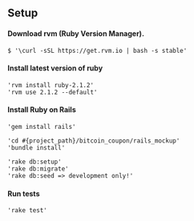 ## Setup

#### Download rvm (Ruby Version Manager).
    $ '\curl -sSL https://get.rvm.io | bash -s stable'

#### Install latest version of ruby
    'rvm install ruby-2.1.2'
    'rvm use 2.1.2 --default'

#### Install Ruby on Rails
    'gem install rails'

    'cd #{project_path}/bitcoin_coupon/rails_mockup'
    'bundle install'

    'rake db:setup'
    'rake db:migrate'
    'rake db:seed => development only!'

#### Run tests

    'rake test'
